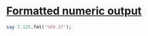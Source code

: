 [1]: https://rosettacode.org/wiki/Formatted_numeric_output

# [Formatted numeric output][1]



```perl
say 7.125.fmt('%09.3f');
```
